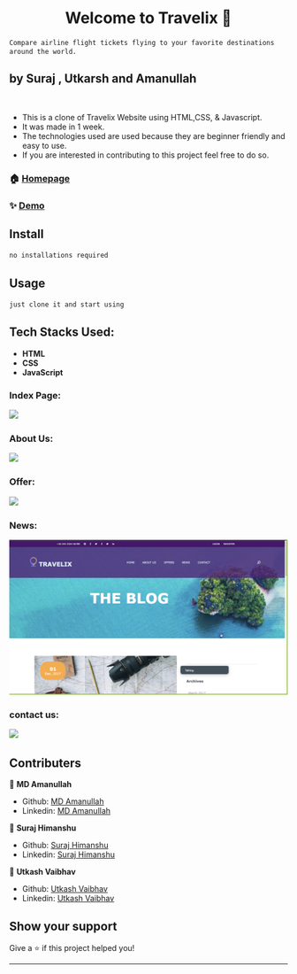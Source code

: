 <h1 align="center">Welcome to Travelix 👋</h1>

```
Compare airline flight tickets flying to your favorite destinations around the world. 
```

## by Suraj , Utkarsh and Amanullah

<br/>


- This is a clone of Travelix Website using HTML,CSS, & Javascript.
- It was made in 1 week.
- The technologies used are used because they are beginner friendly and easy to use.
- If you are interested in contributing to this project feel free to do so.


### 🏠 [Homepage](images/index.PNG)

### ✨ [Demo](https://amanullah21.github.io/Travelix-Clone/)

## Install

```sh
no installations required
```

## Usage

```sh
just clone it and start using
```

## Tech Stacks Used:
 
- **HTML**
- **CSS**
- **JavaScript**


### **Index Page:**

<img src="images/index.PNG">
<br>

### **About Us:**

<img src="images/Abouts-us.PNG">
<br>

### **Offer:**

<img src="images/offers.PNG">
<br>

### **News:**

<img src="https://github.com/Amanullah21/Travelix-Clone/blob/main/images/news.png">
<br>

### **contact us:**

<img src="images/contact.PNG">
<br>

## Contributers

 👤 **MD Amanullah**

- Github: [MD Amanullah](https://github.com/Amanullah21)
- Linkedin: [MD Amanullah
](https://www.linkedin.com/mwlite/in/Amanullah21)


👤 **Suraj Himanshu**

- Github: [Suraj Himanshu](https://github.com/surajhimanshu)
- Linkedin: [Suraj Himanshu](https://www.linkedin.com/in/suraj-himanshu-9aa58215a/)

👤 **Utkash Vaibhav**

- Github: [Utkash Vaibhav](https://github.com/UtkarshVaibhav)
- Linkedin: [Utkash Vaibhav](https://www.linkedin.com/in/utkarshvaibhav233)

## Show your support

Give a ⭐️ if this project helped you!

---
